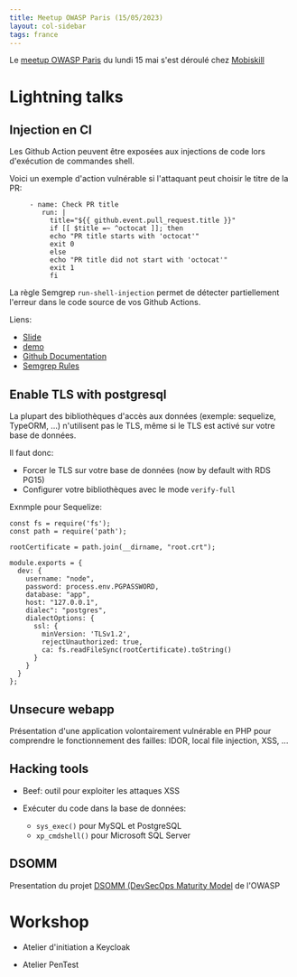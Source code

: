 ```yaml
---
title: Meetup OWASP Paris (15/05/2023)
layout: col-sidebar
tags: france
---
```


Le [meetup OWASP Paris](https://www.meetup.com/owasp-france/events/293212217/) du lundi 15 mai s'est déroulé chez [Mobiskill](https://mobiskill.fr/)

# Lightning talks

## Injection en CI

Les Github Action peuvent être exposées aux injections de code lors d'exécution de commandes shell.

Voici un exemple d'action vulnérable si l'attaquant peut choisir le titre de la PR:

```
     - name: Check PR title
        run: |
          title="${{ github.event.pull_request.title }}"
          if [[ $title =~ ^octocat ]]; then
          echo "PR title starts with 'octocat'"
          exit 0
          else
          echo "PR title did not start with 'octocat'"
          exit 1
          fi
```

La règle Semgrep ``run-shell-injection`` permet de détecter partiellement l'erreur dans le code source de vos Github Actions.

Liens:

- [Slide](https://slides.com/tr4l/code)
- [demo](https://github.com/tr4l/maven-password/actions/runs/4972382947/jobs/8897564309)
- [Github Documentation](https://docs.github.com/en/actions/security-guides/security-hardening-for-github-actions#understanding-the-risk-of-script-injections)
- [Semgrep Rules](https://semgrep.dev/p/github-actions)

## Enable TLS with postgresql

La plupart des bibliothèques d'accès aux données (exemple: sequelize, TypeORM, ...) n'utilisent pas le TLS, même si le TLS est activé sur votre base de données.

Il faut donc:

- Forcer le TLS sur votre base de données (now by default with RDS PG15)
- Configurer votre bibliothèques avec le mode ``verify-full``

Exnmple pour Sequelize:

```
const fs = require('fs');
const path = require('path');

rootCertificate = path.join(__dirname, "root.crt");

module.exports = {
  dev: {
    username: "node",
    password: process.env.PGPASSWORD,
    database: "app",
    host: "127.0.0.1",
    dialec": "postgres",
    dialectOptions: {
      ssl: {
        minVersion: 'TLSv1.2',
        rejectUnauthorized: true,
        ca: fs.readFileSync(rootCertificate).toString()
      }
    }
  }
};
```

## Unsecure webapp

Présentation d'une application volontairement vulnérable en PHP pour comprendre le fonctionnement des failles: IDOR, local file injection, XSS, ...

## Hacking tools

- Beef: outil pour exploiter les attaques XSS
- Exécuter du code dans la base de données:

  - ``sys_exec()`` pour MySQL et PostgreSQL
  - ``xp_cmdshell()`` pour Microsoft SQL Server

## DSOMM

Presentation du projet [DSOMM (DevSecOps Maturity Model](https://owasp.org/www-project-devsecops-maturity-model) de l'OWASP

# Workshop

- Atelier d'initiation a Keycloak

- Atelier PenTest
